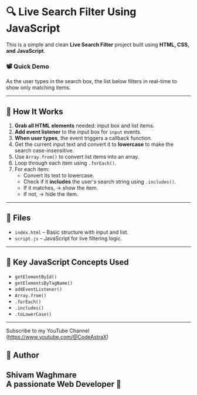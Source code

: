 # 🔍 Live Search Filter Using JavaScript

This is a simple and clean **Live Search Filter** project built using **HTML, CSS, and JavaScript**.

### 📽️ Quick Demo
As the user types in the search box, the list below filters in real-time to show only matching items.

---

## 🚀 How It Works

1. **Grab all HTML elements** needed: input box and list items.
2. **Add event listener** to the input box for `input` events.
3. **When user types**, the event triggers a callback function.
4. Get the current input text and convert it to **lowercase** to make the search case-insensitive.
5. Use `Array.from()` to convert list items into an array.
6. Loop through each item using `.forEach()`.
7. For each item:
   - Convert its text to lowercase.
   - Check if it **includes** the user's search string using `.includes()`.
   - If it matches, → show the item.
   - If not, → hide the item.

---

## 📁 Files

- `index.html` – Basic structure with input and list.
- `script.js` – JavaScript for live filtering logic.

---

## 🧠 Key JavaScript Concepts Used

- `getElementById()`
- `getElementsByTagName()`
- `addEventListener()`
- `Array.from()`
- `.forEach()`
- `.includes()`
- `.toLowerCase()`

---
Subscribe to my YouTube Channel (https://www.youtube.com/@CodeAstraX)


## 🙌 Author

**Shivam Waghmare**  
A passionate Web Developer 🚀
---
